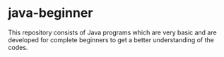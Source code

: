 # java-beginner
This repository consists of Java programs which are very basic and are developed for complete beginners to get a better understanding of the codes.
